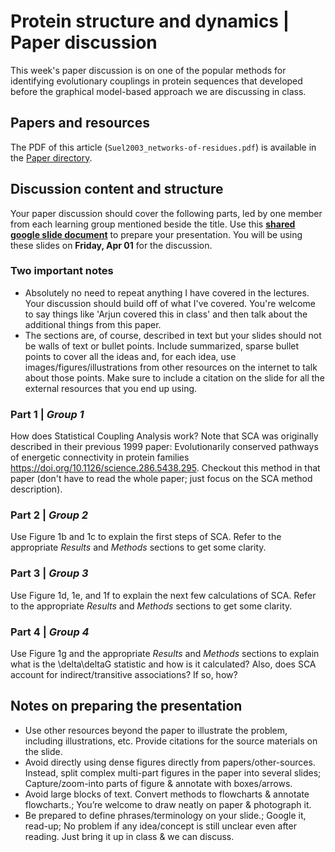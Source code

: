 # Protein structure and dynamics | Paper discussion

This week's paper discussion is on one of the popular methods for identifying evolutionary couplings in protein sequences that developed before the graphical model-based approach we are discussing in class.


## Papers and resources
The PDF of this article (`Suel2003_networks-of-residues.pdf`) is available in the [Paper directory](https://github.com/krishnanlab/teaching/blob/master/2022-spring_compbio/Papers/).


## Discussion content and structure
Your paper discussion should cover the following parts, led by one member from each learning group mentioned beside the title. Use this **[shared google slide document](https://docs.google.com/presentation/d/1qsl471UnVGQXEEtacW5MNQZev2P3x1fYunoEOpRekQU/edit?usp=sharing)** to prepare your presentation. You will be using these slides on **Friday, Apr 01** for the discussion.

### Two important notes
* Absolutely no need to repeat anything I have covered in the lectures. Your discussion should build off of what I've covered. You're welcome to say things like 'Arjun covered this in class' and then talk about the additional things from this paper.
* The sections are, of course, described in text but your slides should not be walls of text or bullet points. Include summarized, sparse bullet points to cover all the ideas and, for each idea, use images/figures/illustrations from other resources on the internet to talk about those points. Make sure to include a citation on the slide for all the external resources that you end up using.


### Part 1 | _Group 1_
How does Statistical Coupling Analysis work? Note that SCA was originally described in their previous 1999 paper: Evolutionarily conserved pathways of energetic connectivity in protein families https://doi.org/10.1126/science.286.5438.295. Checkout this method in that paper (don't have to read the whole paper; just focus on the SCA method description).

### Part 2 | _Group 2_
Use Figure 1b and 1c to explain the first steps of SCA. Refer to the appropriate _Results_ and _Methods_ sections to get some clarity.

### Part 3 | _Group 3_
Use Figure 1d, 1e, and 1f to explain the next few calculations of SCA. Refer to the appropriate _Results_ and _Methods_ sections to get some clarity.

### Part 4 | _Group 4_
Use Figure 1g and the appropriate _Results_ and _Methods_ sections to explain what is the \delta\deltaG statistic and how is it calculated? Also, does SCA account for indirect/transitive associations? If so, how?

## Notes on preparing the presentation
* Use other resources beyond the paper to illustrate the problem, including illustrations, etc. Provide citations for the source materials on the slide.
* Avoid directly using dense figures directly from papers/other-sources. Instead, split complex multi-part figures in the paper into several slides; Capture/zoom-into parts of figure & annotate with boxes/arrows.
* Avoid large blocks of text. Convert methods to flowcharts & annotate flowcharts.; You’re welcome to draw neatly on paper & photograph it.
* Be prepared to define phrases/terminology on your slide.; Google it, read-up; No problem if any idea/concept is still unclear even after reading. Just bring it up in class & we can discuss.
